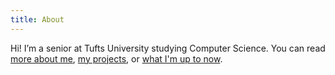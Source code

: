```yaml
---
title: About
---
```


Hi! I’m a senior at Tufts University studying Computer Science. You can read [more about me](/about), [my projects](/projects), or [what I'm up to now](/now).
